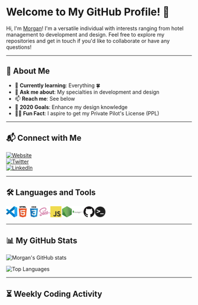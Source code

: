# Welcome to My GitHub Profile! 👋

Hi, I'm [Morgan](https://morgan-lee.cc)! I'm a versatile individual with interests ranging from hotel management to development and design. Feel free to explore my repositories and get in touch if you'd like to collaborate or have any questions!

---

## 🚀 About Me

- 🌱 **Currently learning**: Everything 🍀
- 💬 **Ask me about**: My specialties in development and design
- 📫 **Reach me**: See below
- 🎨 **2020 Goals**: Enhance my design knowledge
- 👨‍✈️ **Fun Fact**: I aspire to get my Private Pilot's License (PPL)

---

## 📬 Connect with Me

[![Website](https://img.shields.io/badge/Website-Visit-brightgreen)](https://morgan-lee.dev)  
[![Twitter](https://img.shields.io/badge/Twitter-%40Morgan_Lee_Moon-1DA1F2)](https://twitter.com/Morgan_Lee_Moon)  
[![LinkedIn](https://img.shields.io/badge/LinkedIn-Morgan%20Moon-0077B5)](https://www.linkedin.com/in/morgan-moon-0117451b2/)

---

## 🛠 Languages and Tools

<img align="left" alt="Visual Studio Code" width="30px" src="https://raw.githubusercontent.com/github/explore/80688e429a7d4ef2fca1e82350fe8e3517d3494d/topics/visual-studio-code/visual-studio-code.png" />
<img align="left" alt="HTML5" width="30px" src="https://raw.githubusercontent.com/github/explore/80688e429a7d4ef2fca1e82350fe8e3517d3494d/topics/html/html.png" />
<img align="left" alt="CSS3" width="30px" src="https://raw.githubusercontent.com/github/explore/80688e429a7d4ef2fca1e82350fe8e3517d3494d/topics/css/css.png" />
<img align="left" alt="Sass" width="30px" src="https://raw.githubusercontent.com/github/explore/80688e429a7d4ef2fca1e82350fe8e3517d3494d/topics/sass/sass.png" />
<img align="left" alt="JavaScript" width="30px" src="https://raw.githubusercontent.com/github/explore/80688e429a7d4ef2fca1e82350fe8e3517d3494d/topics/javascript/javascript.png" />
<img align="left" alt="Node.js" width="30px" src="https://raw.githubusercontent.com/github/explore/80688e429a7d4ef2fca1e82350fe8e3517d3494d/topics/nodejs/nodejs.png" />
<img align="left" alt="MongoDB" width="30px" src="https://raw.githubusercontent.com/github/explore/80688e429a7d4ef2fca1e82350fe8e3517d3494d/topics/mongodb/mongodb.png" />
<img align="left" alt="GitHub" width="30px" src="https://raw.githubusercontent.com/github/explore/78df643247d429f6cc873026c0622819ad797942/topics/github/github.png" />
<img align="left" alt="Terminal" width="30px" src="https://raw.githubusercontent.com/github/explore/80688e429a7d4ef2fca1e82350fe8e3517d3494d/topics/terminal/terminal.png" />

<br /><br />

---

## 📊 My GitHub Stats

![Morgan's GitHub stats](https://github-readme-stats.vercel.app/api?username=Morgan-Moon&show_icons=true&theme=radical)

![Top Languages](https://github-readme-stats.vercel.app/api/top-langs/?username=Morgan-Moon&layout=compact&theme=radical)

---

## ⏳ Weekly Coding Activity

<!--START_SECTION:waka-->
<!--END_SECTION:waka-->
